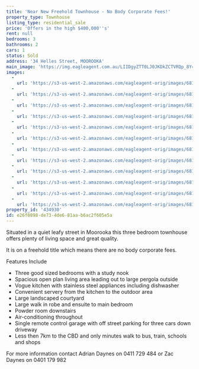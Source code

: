 ```yaml
---
title: 'Near New Freehold Townhouse - No Body Corporate Fees!'
property_type: Townhouse
listing_type: residential_sale
price: 'Offers in the high $400,000''s'
rent: null
bedrooms: 3
bathrooms: 2
cars: 1
status: Sold
address: '34 Helles Street, MOOROOKA'
main_image: 'https://img.eagleagent.com.au/LIIDgyZTT0LJ0JKDkZCTVRQp_8Y=/1280x854/smart/https://s3-us-west-2.amazonaws.com/eagleagent-orig/images/6819080/105242582-image-M.jpg'
images:
  -
    url: 'https://s3-us-west-2.amazonaws.com/eagleagent-orig/images/6819091/105242582-image-K.jpg'
  -
    url: 'https://s3-us-west-2.amazonaws.com/eagleagent-orig/images/6819090/105242582-image-J.jpg'
  -
    url: 'https://s3-us-west-2.amazonaws.com/eagleagent-orig/images/6819089/105242582-image-I.jpg'
  -
    url: 'https://s3-us-west-2.amazonaws.com/eagleagent-orig/images/6819088/105242582-image-H.jpg'
  -
    url: 'https://s3-us-west-2.amazonaws.com/eagleagent-orig/images/6819087/105242582-image-G.jpg'
  -
    url: 'https://s3-us-west-2.amazonaws.com/eagleagent-orig/images/6819086/105242582-image-F.jpg'
  -
    url: 'https://s3-us-west-2.amazonaws.com/eagleagent-orig/images/6819085/105242582-image-E.jpg'
  -
    url: 'https://s3-us-west-2.amazonaws.com/eagleagent-orig/images/6819084/105242582-image-D.jpg'
  -
    url: 'https://s3-us-west-2.amazonaws.com/eagleagent-orig/images/6819083/105242582-image-C.jpg'
  -
    url: 'https://s3-us-west-2.amazonaws.com/eagleagent-orig/images/6819082/105242582-image-B.jpg'
  -
    url: 'https://s3-us-west-2.amazonaws.com/eagleagent-orig/images/6819081/105242582-image-A.jpg'
  -
    url: 'https://s3-us-west-2.amazonaws.com/eagleagent-orig/images/6819080/105242582-image-M.jpg'
property_id: '434930'
id: e26f0898-de73-4de6-81aa-b6ac2f605e5a
---
```

Situated in a quiet leafy street in Moorooka this three bedroom townhouse offers plenty of living space and great quality.

It is on a freehold title which means there are no body corporate fees.

Features Include
*  Three good sized bedrooms with a study nook
*  Spacious open plan living area leading out to large pergola outside
*  Vogue kitchen with stainless steel appliances including dishwasher
*  Convenient servery from the kitchen to the outdoor area
*  Large landscaped courtyard
*  Large walk in robe and ensuite to main bedroom
*  Powder room downstairs
*  Air-conditioning throughout
*  Single remote control garage with off street parking for three cars down driveway
*  Less then 7km to the CBD and only minutes walk to bus, train, schools and shops

For more information contact Adrian Daynes on 0411 729 484 or Zac Daynes on 0401 179 982